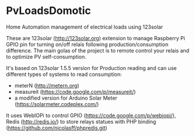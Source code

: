# PvLoadsDomotic
Home Automation management of electrical loads using 123solar

These are 123solar (http://123solar.org) extension to manage Raspberry Pi GPIO pin for turning on/off relais following production/consumption difference.
The main golas of the project is to remote control your relais and to optimize PV self-consumption.

It's based on 123solar 1.5.5 version for Production reading and can use different types of systems to read consumption:
- meterN (http://metern.org)
- measureit (https://code.google.com/p/measureit/)
- a modified version for Arduino Solar Meter (https://solarmeter.codeplex.com/)

It uses WebIOPi to control GPIO (https://code.google.com/p/webiopi/), Redis (http://redis.io/) to store relays statues with PHP binding (https://github.com/nicolasff/phpredis.git)
 
